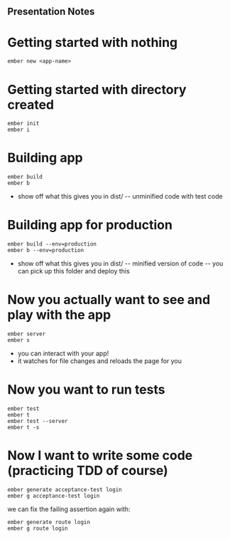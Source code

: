 Presentation Notes
------------------

# Getting started with nothing

    ember new <app-name>

# Getting started with directory created

    ember init
    ember i

# Building app

    ember build
    ember b

- show off what this gives you in dist/
-- unminified code with test code

# Building app for production

    ember build --env=production
    ember b --env=production

- show off what this gives you in dist/
-- minified version of code
-- you can pick up this folder and deploy this

# Now you actually want to see and play with the app

    ember server
    ember s

- you can interact with your app!
- it watches for file changes and reloads the page for you

# Now you want to run tests

    ember test
    ember t
    ember test --server
    ember t -s

# Now I want to write some code (practicing TDD of course)

    ember generate acceptance-test login
    ember g acceptance-test login

we can fix the failing assertion again with:

    ember generate route login
    ember g route login
